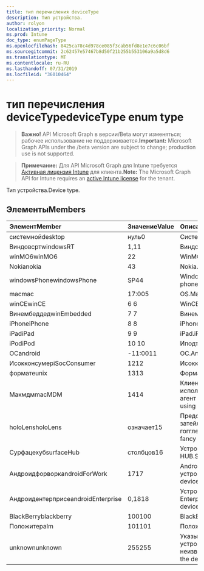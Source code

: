 ```yaml
---
title: тип перечисления deviceType
description: Тип устройства.
author: rolyon
localization_priority: Normal
ms.prod: Intune
doc_type: enumPageType
ms.openlocfilehash: 8425ca78c4d978ce085f3cab56fd8e1e7c6c06bf
ms.sourcegitcommit: 2c62457e57467b8d50f21b255b553106a9a5d8d6
ms.translationtype: MT
ms.contentlocale: ru-RU
ms.lasthandoff: 07/31/2019
ms.locfileid: "36010464"
---
```

# <a name="devicetype-enum-type"></a><span data-ttu-id="50b0f-103">тип перечисления deviceType</span><span class="sxs-lookup"><span data-stu-id="50b0f-103">deviceType enum type</span></span>

> <span data-ttu-id="50b0f-104">**Важно!** API Microsoft Graph в версии/Beta могут изменяться; рабочее использование не поддерживается.</span><span class="sxs-lookup"><span data-stu-id="50b0f-104">**Important:** Microsoft Graph APIs under the /beta version are subject to change; production use is not supported.</span></span>

> <span data-ttu-id="50b0f-105">**Примечание:** Для API Microsoft Graph для Intune требуется [Активная лицензия Intune](https://go.microsoft.com/fwlink/?linkid=839381) для клиента.</span><span class="sxs-lookup"><span data-stu-id="50b0f-105">**Note:** The Microsoft Graph API for Intune requires an [active Intune license](https://go.microsoft.com/fwlink/?linkid=839381) for the tenant.</span></span>

<span data-ttu-id="50b0f-106">Тип устройства.</span><span class="sxs-lookup"><span data-stu-id="50b0f-106">Device type.</span></span>

## <a name="members"></a><span data-ttu-id="50b0f-107">Элементы</span><span class="sxs-lookup"><span data-stu-id="50b0f-107">Members</span></span>
|<span data-ttu-id="50b0f-108">Элемент</span><span class="sxs-lookup"><span data-stu-id="50b0f-108">Member</span></span>|<span data-ttu-id="50b0f-109">Значение</span><span class="sxs-lookup"><span data-stu-id="50b0f-109">Value</span></span>|<span data-ttu-id="50b0f-110">Описание</span><span class="sxs-lookup"><span data-stu-id="50b0f-110">Description</span></span>|
|:---|:---|:---|
|<span data-ttu-id="50b0f-111">системной</span><span class="sxs-lookup"><span data-stu-id="50b0f-111">desktop</span></span>|<span data-ttu-id="50b0f-112">нуль</span><span class="sxs-lookup"><span data-stu-id="50b0f-112">0</span></span>|<span data-ttu-id="50b0f-113">Системной.</span><span class="sxs-lookup"><span data-stu-id="50b0f-113">Desktop.</span></span>|
|<span data-ttu-id="50b0f-114">Виндовсрт</span><span class="sxs-lookup"><span data-stu-id="50b0f-114">windowsRT</span></span>|<span data-ttu-id="50b0f-115">1,1</span><span class="sxs-lookup"><span data-stu-id="50b0f-115">1</span></span>|<span data-ttu-id="50b0f-116">Виндовсрт.</span><span class="sxs-lookup"><span data-stu-id="50b0f-116">WindowsRT.</span></span>|
|<span data-ttu-id="50b0f-117">winMO6</span><span class="sxs-lookup"><span data-stu-id="50b0f-117">winMO6</span></span>|<span data-ttu-id="50b0f-118">2</span><span class="sxs-lookup"><span data-stu-id="50b0f-118">2</span></span>|<span data-ttu-id="50b0f-119">WinMO6.</span><span class="sxs-lookup"><span data-stu-id="50b0f-119">WinMO6.</span></span>|
|<span data-ttu-id="50b0f-120">Nokia</span><span class="sxs-lookup"><span data-stu-id="50b0f-120">nokia</span></span>|<span data-ttu-id="50b0f-121">4</span><span class="sxs-lookup"><span data-stu-id="50b0f-121">3</span></span>|<span data-ttu-id="50b0f-122">Nokia.</span><span class="sxs-lookup"><span data-stu-id="50b0f-122">Nokia.</span></span>|
|<span data-ttu-id="50b0f-123">windowsPhone</span><span class="sxs-lookup"><span data-stu-id="50b0f-123">windowsPhone</span></span>|<span data-ttu-id="50b0f-124">SP4</span><span class="sxs-lookup"><span data-stu-id="50b0f-124">4</span></span>|<span data-ttu-id="50b0f-125">Windows Phone.</span><span class="sxs-lookup"><span data-stu-id="50b0f-125">Windows phone.</span></span>|
|<span data-ttu-id="50b0f-126">mac</span><span class="sxs-lookup"><span data-stu-id="50b0f-126">mac</span></span>|<span data-ttu-id="50b0f-127">17:00</span><span class="sxs-lookup"><span data-stu-id="50b0f-127">5</span></span>|<span data-ttu-id="50b0f-128">OS.</span><span class="sxs-lookup"><span data-stu-id="50b0f-128">Mac.</span></span>|
|<span data-ttu-id="50b0f-129">winCE</span><span class="sxs-lookup"><span data-stu-id="50b0f-129">winCE</span></span>|<span data-ttu-id="50b0f-130">6 </span><span class="sxs-lookup"><span data-stu-id="50b0f-130">6</span></span>|<span data-ttu-id="50b0f-131">WinCE.</span><span class="sxs-lookup"><span data-stu-id="50b0f-131">WinCE.</span></span>|
|<span data-ttu-id="50b0f-132">Винембеддед</span><span class="sxs-lookup"><span data-stu-id="50b0f-132">winEmbedded</span></span>|<span data-ttu-id="50b0f-133">7 </span><span class="sxs-lookup"><span data-stu-id="50b0f-133">7</span></span>|<span data-ttu-id="50b0f-134">Винембеддед.</span><span class="sxs-lookup"><span data-stu-id="50b0f-134">WinEmbedded.</span></span>|
|<span data-ttu-id="50b0f-135">iPhone</span><span class="sxs-lookup"><span data-stu-id="50b0f-135">iPhone</span></span>|<span data-ttu-id="50b0f-136">8 </span><span class="sxs-lookup"><span data-stu-id="50b0f-136">8</span></span>|<span data-ttu-id="50b0f-137">iPhone.</span><span class="sxs-lookup"><span data-stu-id="50b0f-137">iPhone.</span></span>|
|<span data-ttu-id="50b0f-138">iPad</span><span class="sxs-lookup"><span data-stu-id="50b0f-138">iPad</span></span>|<span data-ttu-id="50b0f-139">9 </span><span class="sxs-lookup"><span data-stu-id="50b0f-139">9</span></span>|<span data-ttu-id="50b0f-140">iPad.</span><span class="sxs-lookup"><span data-stu-id="50b0f-140">iPad.</span></span>|
|<span data-ttu-id="50b0f-141">iPod</span><span class="sxs-lookup"><span data-stu-id="50b0f-141">iPod</span></span>|<span data-ttu-id="50b0f-142">10 </span><span class="sxs-lookup"><span data-stu-id="50b0f-142">10</span></span>|<span data-ttu-id="50b0f-143">Иподтауч.</span><span class="sxs-lookup"><span data-stu-id="50b0f-143">iPodTouch.</span></span>|
|<span data-ttu-id="50b0f-144">ОС</span><span class="sxs-lookup"><span data-stu-id="50b0f-144">android</span></span>|<span data-ttu-id="50b0f-145">-11:00</span><span class="sxs-lookup"><span data-stu-id="50b0f-145">11</span></span>|<span data-ttu-id="50b0f-146">ОС.</span><span class="sxs-lookup"><span data-stu-id="50b0f-146">Android.</span></span>|
|<span data-ttu-id="50b0f-147">Исокконсумер</span><span class="sxs-lookup"><span data-stu-id="50b0f-147">iSocConsumer</span></span>|<span data-ttu-id="50b0f-148">12</span><span class="sxs-lookup"><span data-stu-id="50b0f-148">12</span></span>|<span data-ttu-id="50b0f-149">Исокконсумер.</span><span class="sxs-lookup"><span data-stu-id="50b0f-149">iSocConsumer.</span></span>|
|<span data-ttu-id="50b0f-150">формате</span><span class="sxs-lookup"><span data-stu-id="50b0f-150">unix</span></span>|<span data-ttu-id="50b0f-151">13</span><span class="sxs-lookup"><span data-stu-id="50b0f-151">13</span></span>|<span data-ttu-id="50b0f-152">Формате.</span><span class="sxs-lookup"><span data-stu-id="50b0f-152">Unix.</span></span>|
|<span data-ttu-id="50b0f-153">Макмдм</span><span class="sxs-lookup"><span data-stu-id="50b0f-153">macMDM</span></span>|<span data-ttu-id="50b0f-154">14</span><span class="sxs-lookup"><span data-stu-id="50b0f-154">14</span></span>|<span data-ttu-id="50b0f-155">Клиент Mac OS X, использующий встроенный агент MDM.</span><span class="sxs-lookup"><span data-stu-id="50b0f-155">Mac OS X client using built in MDM agent.</span></span>|
|<span data-ttu-id="50b0f-156">holoLens</span><span class="sxs-lookup"><span data-stu-id="50b0f-156">holoLens</span></span>|<span data-ttu-id="50b0f-157">означает</span><span class="sxs-lookup"><span data-stu-id="50b0f-157">15</span></span>|<span data-ttu-id="50b0f-158">Представляет собой затейливого Windows 10 гогглес.</span><span class="sxs-lookup"><span data-stu-id="50b0f-158">Representing the fancy Windows 10 goggles.</span></span>|
|<span data-ttu-id="50b0f-159">Сурфацехуб</span><span class="sxs-lookup"><span data-stu-id="50b0f-159">surfaceHub</span></span>|<span data-ttu-id="50b0f-160">столбцов</span><span class="sxs-lookup"><span data-stu-id="50b0f-160">16</span></span>|<span data-ttu-id="50b0f-161">Устройство Surface HUB.</span><span class="sxs-lookup"><span data-stu-id="50b0f-161">Surface HUB device.</span></span>|
|<span data-ttu-id="50b0f-162">Андроидфорворк</span><span class="sxs-lookup"><span data-stu-id="50b0f-162">androidForWork</span></span>|<span data-ttu-id="50b0f-163">17</span><span class="sxs-lookup"><span data-stu-id="50b0f-163">17</span></span>|<span data-ttu-id="50b0f-164">Android для рабочего устройства.</span><span class="sxs-lookup"><span data-stu-id="50b0f-164">Android for work device.</span></span>|
|<span data-ttu-id="50b0f-165">Андроидентерприсе</span><span class="sxs-lookup"><span data-stu-id="50b0f-165">androidEnterprise</span></span>|<span data-ttu-id="50b0f-166">0,18</span><span class="sxs-lookup"><span data-stu-id="50b0f-166">18</span></span>|<span data-ttu-id="50b0f-167">Устройство Android Enterprise.</span><span class="sxs-lookup"><span data-stu-id="50b0f-167">Android enterprise device.</span></span>|
|<span data-ttu-id="50b0f-168">BlackBerry</span><span class="sxs-lookup"><span data-stu-id="50b0f-168">blackberry</span></span>|<span data-ttu-id="50b0f-169">100</span><span class="sxs-lookup"><span data-stu-id="50b0f-169">100</span></span>|<span data-ttu-id="50b0f-170">BlackBerry.</span><span class="sxs-lookup"><span data-stu-id="50b0f-170">Blackberry.</span></span>|
|<span data-ttu-id="50b0f-171">Положите</span><span class="sxs-lookup"><span data-stu-id="50b0f-171">palm</span></span>|<span data-ttu-id="50b0f-172">101</span><span class="sxs-lookup"><span data-stu-id="50b0f-172">101</span></span>|<span data-ttu-id="50b0f-173">Положите.</span><span class="sxs-lookup"><span data-stu-id="50b0f-173">Palm.</span></span>|
|<span data-ttu-id="50b0f-174">unknown</span><span class="sxs-lookup"><span data-stu-id="50b0f-174">unknown</span></span>|<span data-ttu-id="50b0f-175">255</span><span class="sxs-lookup"><span data-stu-id="50b0f-175">255</span></span>|<span data-ttu-id="50b0f-176">Указывает, что тип устройства неизвестен.</span><span class="sxs-lookup"><span data-stu-id="50b0f-176">Represents that the device type is unknown.</span></span>|





